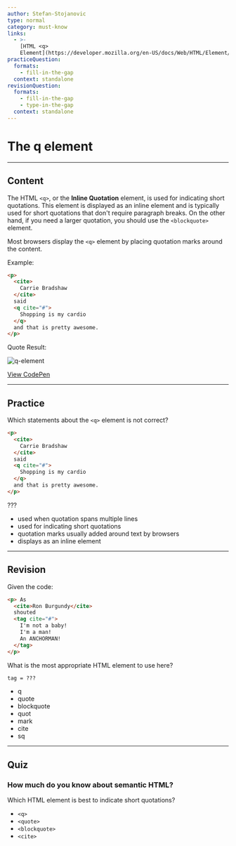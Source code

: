 ```yaml
---
author: Stefan-Stojanovic
type: normal
category: must-know
links:
  - >-
    [HTML <q>
    Element](https://developer.mozilla.org/en-US/docs/Web/HTML/Element/q){documentation}
practiceQuestion:
  formats:
    - fill-in-the-gap
  context: standalone
revisionQuestion:
  formats:
    - fill-in-the-gap
    - type-in-the-gap
  context: standalone
---
```


# The q element


---

## Content

The HTML `<q>`, or the **Inline Quotation** element, is used for indicating short quotations. This element is displayed as an inline element and is typically used for short quotations that don't require paragraph breaks. On the other hand, if you need a larger quotation, you should use the `<blockquote>` element.

Most browsers display the `<q>` element by placing quotation marks around the content.

Example:

```html
<p>
  <cite>
    Carrie Bradshaw
  </cite>
  said
  <q cite="#">
    Shopping is my cardio
  </q>
  and that is pretty awesome.
</p>
```

Quote Result:

![q-element](https://img.enkipro.com/377c590f47e82022e7b3d27d90ec4a20.png)

[View CodePen](https://codepen.io/enkidevs/pen/gKBYJO)


---

## Practice

Which statements about the `<q>` element is not correct?

```html
<p>
  <cite>
    Carrie Bradshaw
  </cite>
  said
  <q cite="#">
    Shopping is my cardio
  </q>
  and that is pretty awesome.
</p>
```

???

- used when quotation spans multiple lines
- used for indicating short quotations
- quotation marks usually added around text by browsers
- displays as an inline element


---

## Revision

Given the code:

```html
<p> As
  <cite>Ron Burgundy</cite>
  shouted
  <tag cite="#">
    I'm not a baby!
    I'm a man!
    An ANCHORMAN!
  </tag>
</p>
```

What is the most appropriate HTML element to use here?

```html
tag = ???
```

- q
- quote
- blockquote
- quot
- mark
- cite
- sq


---

## Quiz

### How much do you know about semantic HTML?


Which HTML element is best to indicate short quotations?

- `<q>`
- `<quote>`
- `<blockquote>`
- `<cite>`
